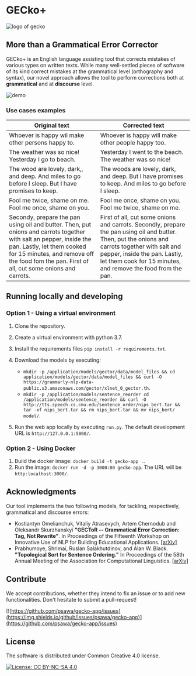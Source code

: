 # GECko+


![logo of gecko](https://github.com/psawa/gecko-app/blob/master/application/static/img/GECko_logo_small.png)

## More than a Grammatical Error Corrector
GECko+ is an English language assisting tool that corrects mistakes of various types on written texts. 
While many well-settled pieces of software of its kind correct mistakes at the grammatical level (orthography and syntax), our novel approach allows the tool to perform corrections both at **grammatical** and at **discourse** level.
<!--- add demo link when live -->
![demo](https://github.com/psawa/gecko-app/blob/master/application/static/img/final_layout.png) 

### Use cases examples

<!--- add screenshot (possibly gif of correction) -->
Original text | Corrected text
------------ | -------------
Whoever is happy wil make other persons happy to. | Whoever is happy will make other people happy too.
The weather was so nice! Yesterday I go to beach. | Yesterday I went to the beach. The weather was so nice!
The wood are lovely, dark,, and deep. And miles to go before I sleep. But I have promises to keep. | The woods are lovely, dark, and deep. But I have promises to keep. And miles to go before I sleep.
Fool me twice, shame on me. Fool me once, shame on you. | Fool me once, shame on you. Fool me twice, shame on me.
Secondy, prepare the pan using oil and butter. Then, put onions and carrots together with salt an pepper, inside the pan. Lastly, let them cooked for 15 minutes, and remove off the food fom the pan. First of all, cut some onions and carrots. | First of all, cut some onions and carrots. Secondly, prepare the pan using oil and butter. Then, put the onions and carrots together with salt and pepper, inside the pan. Lastly, let them cook for 15 minutes, and remove the food from the pan.

## Running locally and developing
### Option 1 - Using a virtual environment
1. Clone the repository.
1. Create a virtual environment with python 3.7.
1. Install the requirements files `pip install -r requirements.txt`.
1. Download the models by executing:
    * `mkdir -p /application/models/gector/data/model_files && cd application/models/gector/data/model_files && curl -O https://grammarly-nlp-data-public.s3.amazonaws.com/gector/xlnet_0_gector.th`.
    * `mkdir -p /application/models/sentence_reorder cd /application/models/sentence_reorder && curl -O http://tts.speech.cs.cmu.edu/sentence_order/nips_bert.tar && tar -xf nips_bert.tar && rm nips_bert.tar && mv nips_bert/ model/`.

1. Run the web app locally by executing `run.py`. The default development URL is `http://127.0.0.1:5000/`.

### Option 2 - Using Docker
1. Build the docker image: `docker build -t gecko-app .`.
2. Run the image: `docker run -d -p 3000:80 gecko-app`. The URL will be `http:localhost:3000/`.

## Acknowledgments
Our tool implements the two following models, for tackling, respectively, grammatical and discourse errors:

- Kostiantyn Omelianchuk, Vitaliy Atrasevych, Artem Chernodub and Oleksandr Skurzhanskyi **"GECToR -- Grammatical Error Correction: Tag, Not Rewrite"**. In Proceedings of the Fifteenth Workshop on Innovative Use of NLP for Building Educational Applications. [[arXiv]](https://arxiv.org/abs/2005.12592)
- Prabhumoye, Shrimai, Ruslan Salakhutdinov, and Alan W. Black. **"Topological Sort for Sentence Ordering."** In Proceedings of the 58th Annual Meeting of the Association for Computational Linguistics. [[arXiv]](https://arxiv.org/abs/2005.00432)

## Contribute
We accept contributions, whether they intend to fix an issue or to add new functionalities. Don't hesitate to submit a pull-request!

[![https://github.com/psawa/gecko-app/issues](https://img.shields.io/github/issues/psawa/gecko-app)](https://github.com/psawa/gecko-app/issues)

## License
The software is distributed under Common Creative 4.0 license.

[![License: CC BY-NC-SA 4.0](https://img.shields.io/badge/License-CC%20BY--NC--SA%204.0-lightgrey.svg)](http://creativecommons.org/licenses/by-nc-sa/4.0/)
